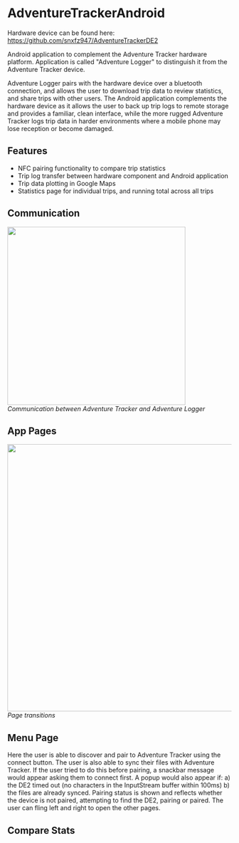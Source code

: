 # AdventureTrackerAndroid

Hardware device can be found here: https://github.com/snxfz947/AdventureTrackerDE2

Android application to complement the Adventure Tracker hardware platform. Application is called "Adventure Logger" to distinguish it from the Adventure Tracker device.

Adventure Logger pairs with the hardware device over a bluetooth connection, and allows the user to download trip data to review statistics, and share trips with other users. The Android application complements the hardware device as it allows the user to back up trip logs to remote storage and provides a familiar, clean interface, while the more rugged Adventure Tracker logs trip data in harder environments where a mobile phone may lose reception or become damaged.

## Features

* NFC pairing functionality to compare trip statistics
* Trip log transfer between hardware component and Android application
* Trip data plotting in Google Maps
* Statistics page for individual trips, and running total across all trips

## Communication

<img src="https://github.com/snxfz947/AdventureTrackerAndroid/blob/master/Images/Communication.png" width="400"><br>_Communication between Adventure Tracker and Adventure Logger_

## App Pages

<img src="https://github.com/snxfz947/AdventureTrackerAndroid/blob/master/Images/Flowchart.png" width="600"><br>_Page transitions_

## Menu Page

Here the user is able to discover and pair to Adventure Tracker using the connect button. The user is also able to sync their files with Adventure Tracker. If the user tried to do this before pairing, a snackbar message would appear asking them to connect first. A popup would also appear if: a) the DE2 timed out (no characters in the InputStream buffer within 100ms) b) the files are already synced. Pairing status is shown and reflects whether the device is not paired, attempting to find the DE2, pairing or paired. The user can fling left and right to open the other pages. 

## Compare Stats


